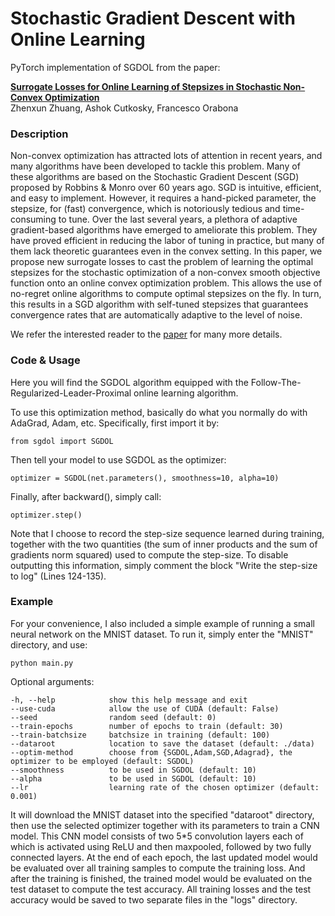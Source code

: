 # Stochastic Gradient Descent with Online Learning
PyTorch implementation of SGDOL from the paper:

**[Surrogate Losses for Online Learning of Stepsizes in Stochastic Non-Convex Optimization](https://arxiv.org/abs/1901.09068)**  
Zhenxun Zhuang, Ashok Cutkosky, Francesco Orabona

### Description
Non-convex optimization has attracted lots of attention in recent years, and many algorithms have been developed to tackle this problem. Many of these algorithms are based on the Stochastic Gradient Descent (SGD) proposed by Robbins & Monro over 60 years ago. SGD is intuitive, efficient, and easy to implement. However, it requires a hand-picked parameter, the stepsize, for (fast) convergence, which is notoriously tedious and time-consuming to tune. Over the last several years, a plethora of adaptive gradient-based algorithms have emerged to ameliorate this problem. They have proved efficient in reducing the labor of tuning in practice, but many of them lack theoretic guarantees even in the convex setting. In this paper, we propose new surrogate losses to cast the problem of learning the optimal stepsizes for the stochastic optimization of a non-convex smooth objective function onto an online convex optimization problem. This allows the use of no-regret online algorithms to compute optimal stepsizes on the fly. In turn, this results in a SGD algorithm with self-tuned stepsizes that guarantees convergence rates that are automatically adaptive to the level of noise. 

We refer the interested reader to the [paper](https://arxiv.org/abs/1901.09068) for many more details.

### Code & Usage

Here you will find the SGDOL algorithm equipped with the Follow-The-Regularized-Leader-Proximal online learning algorithm.   

To use this optimization method, basically do what you normally do with AdaGrad, Adam, etc. Specifically, first import it by:

```
from sgdol import SGDOL
```

Then tell your model to use SGDOL as the optimizer:

```
optimizer = SGDOL(net.parameters(), smoothness=10, alpha=10)
```

Finally, after backward(), simply call:

```
optimizer.step()
```

Note that I choose to record the step-size sequence learned during training, together with the two quantities (the sum of inner products and the sum of gradients norm squared) used to compute the step-size. To disable outputting this information, simply comment the block "Write the step-size to log" (Lines 124-135).

### Example
For your convenience, I also included a simple example of running a small neural network on the MNIST dataset. To run it, simply enter the "MNIST" directory, and use:

```
python main.py
```

Optional arguments:

```
-h, --help            show this help message and exit
--use-cuda            allow the use of CUDA (default: False)
--seed                random seed (default: 0)
--train-epochs        number of epochs to train (default: 30)
--train-batchsize     batchsize in training (default: 100)
--dataroot            location to save the dataset (default: ./data)
--optim-method        choose from {SGDOL,Adam,SGD,Adagrad}, the optimizer to be employed (default: SGDOL)
--smoothness          to be used in SGDOL (default: 10)
--alpha               to be used in SGDOL (default: 10)
--lr                  learning rate of the chosen optimizer (default: 0.001)
```

It will download the MNIST dataset into the specified "dataroot" directory, then use the selected optimizer together with its parameters to train a CNN model. This CNN model consists of two 5*5 convolution layers each of which is activated using ReLU and then maxpooled, followed by two fully connected layers. At the end of each epoch, the last updated model would be evaluated over all training samples to compute the training loss. And after the training is finished, the trained model would be evaluated on the test dataset to compute the test accuracy. All training losses and the test accuracy would be saved to two separate files in the "logs" directory. 
